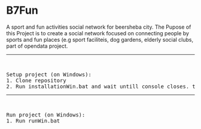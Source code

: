 # B7Fun
A sport and fun activities social network for beersheba city.
The Pupose of this Project is to create a social network focused on connecting people by sports and fun places 
(e.g sport faciliteis, dog gardens, elderly social clubs, 
part of opendata project.

<hr/>
<br/>
<pre>
Setup project (on Windows):  
1. Clone repository  
2. Run installationWin.bat and wait untill console closes. then run project  
</pre>

<hr/>
<br/>
<pre>
Run project (on Windows):  
1. Run runWin.bat  
</pre>

